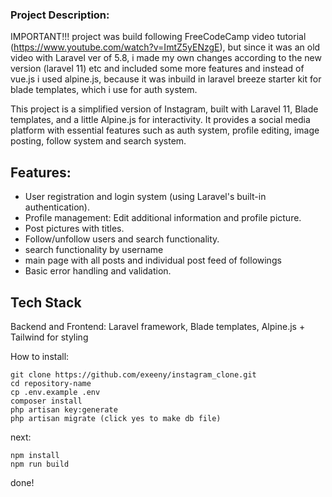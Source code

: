 ### Project Description:
IMPORTANT!!! project was build following FreeCodeCamp video tutorial (https://www.youtube.com/watch?v=ImtZ5yENzgE),
but since it was an old video with Laravel ver of 5.8, i made my own changes according to the new version (laravel 11) etc and included some more features
and instead of vue.js i used alpine.js, because it was inbuild in laravel breeze starter kit for blade templates, which i use for auth system.

This project is a simplified version of Instagram, built with Laravel 11, Blade templates, and a little Alpine.js for interactivity. 
It provides a social media platform with essential features such as auth system, profile editing, image posting, follow system and search system.

## Features:
- User registration and login system (using Laravel's built-in authentication).
- Profile management: Edit additional information and profile picture.
- Post pictures with titles.
- Follow/unfollow users and search functionality.
- search functionality by username
- main page with all posts and individual post feed of followings
- Basic error handling and validation.

## Tech Stack
Backend and Frontend: Laravel framework, Blade templates, Alpine.js + Tailwind for styling

How to install:
```
git clone https://github.com/exeeny/instagram_clone.git
cd repository-name
cp .env.example .env
composer install
php artisan key:generate
php artisan migrate (click yes to make db file)
```

next:
```
npm install
npm run build
```

done!

